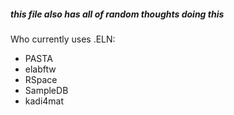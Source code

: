 ##### this file also has all of random thoughts doing this
Who currently uses .ELN:
- PASTA
- elabftw
- RSpace
- SampleDB
- kadi4mat
